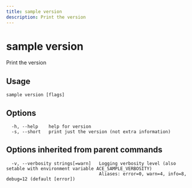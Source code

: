 ```yaml
---
title: sample version
description: Print the version
---
```


<!--
This documentation is auto generated by a script.
Please do not edit this file directly.
-->

<!-- markdownlint-disable-next-line single-title -->
# sample version

Print the version

## Usage

```plaintext
sample version [flags]
```

## Options

```plaintext
  -h, --help    help for version
  -s, --short   print just the version (not extra information)
```

## Options inherited from parent commands

```plaintext
  -v, --verbosity strings[=warn]   Logging verbosity level (also setable with environment variable ACE_SAMPLE_VERBOSITY)
                                   Aliases: error=0, warn=4, info=8, debug=12 (default [error])
```
